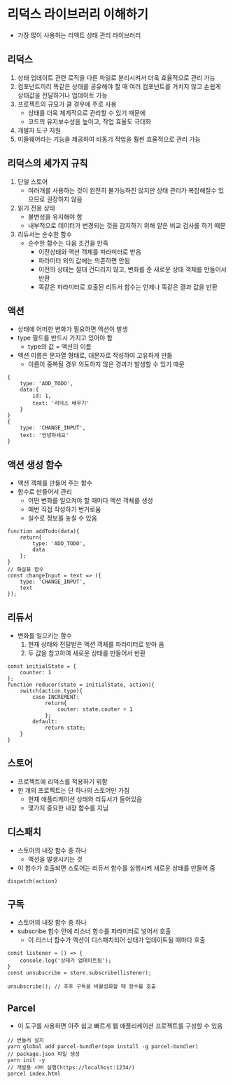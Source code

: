 # 리덕스 라이브러리 이해하기
* 가장 많이 사용하는 리액트 상태 관리 라이브러리

## 리덕스
1. 상태 업데이트 관련 로직을 다른 파일로 분리시켜서 더욱 효율적으로 관리 가능
2. 컴포넌트끼리 똑같은 상태를 공유해야 할 때 여러 컴포넌트를 거치지 않고 손쉽게 상태값을 전달하거나 업데이트 가능
3. 프로젝트의 규모가 클 경우에 주로 사용
    - 상태를 더욱 체계적으로 관리할 수 있기 때문에
    - 코드의 유지보수성을 높이고, 작업 효율도 극대화
4. 개발자 도구 지원
5. 미들웨어라는 기능을 제공하여 비동기 작업을 훨씬 효율적으로 관리 가능

## 리덕스의 세가지 규칙
1. 단일 스토어
    - 여러개를 사용하는 것이 완전히 불가능하진 않지만 상태 관리가 복잡해질수 있으므로 권장하지 않음
2. 읽기 전용 상태
    - 불변성을 유지해야 함
    - 내부적으로 데이터가 변경되는 것을 감지하기 위해 얕은 비교 검사를 하기 때문
3. 리듀서는 순수한 함수
    * 순수한 함수는 다음 조건을 만족
        - 이전상태와 액션 객체를 파라미터로 받음
        - 파라미터 외의 값에는 의존하면 안됨
        - 이전의 상태는 절대 건디리지 않고, 변화를 준 새로운 상태 객체를 만들어서 반환
        - 똑같은 파라미터로 호출된 리듀서 함수는 언제나 똑같은 결과 값을 반환

## 액션
* 상태에 어떠한 변화가 필요하면 액션이 발생
* type 필드를 반드시 가지고 있어야 함
    - type의 값 = 액션의 이름
* 액션 이름은 문자열 형태로, 대문자로 작성하여 고유하게 만듦
    - 이름이 중복될 경우 의도하지 않은 경과가 발생할 수 있기 때문
```
{
    type: 'ADD_TODO',
    data:{
        id: 1,
        text: '리덕스 배우기'
    }
}
{
    type: 'CHANGE_INPUT',
    text: '안녕하세요'
}
```

## 액션 생성 함수
* 액션 객체를 만들어 주는 함수
* 함수로 만들어서 관리
    - 어떤 변화를 일으켜야 할 때마다 액션 객체를 생성
    - 매번 직접 작성하기 번거로움
    - 실수로 정보를 놓칠 수 있음
```
function addTodo(data){
    return{
        type: 'ADD_TODO',
        data
    };
}
// 화살표 함수
const changeInput = text => ({
    type: 'CHANGE_INPUT',
    text
});
```

## 리듀서
* 변화를 일으키는 함수
    1. 현재 상태와 전달받은 액션 객체를 파라미터로 받아 옴
    2. 두 값을 참고하여 새로운 상태를 만들어서 반환
```
const initialState = {
    counter: 1
};
function reducer(state = initialState, action){
    switch(action.type){
        case INCREMENT:
            return{
                couter: state.couter + 1
            };
        default:
            return state;
    }
}
```

## 스토어
* 프로젝트에 리덕스를 적용하기 위함
* 한 개의 프로젝트는 단 하나의 스토어만 가짐
    - 현재 애플리케이션 상태와 리듀서가 들어있음
    - 몇가지 중요한 내장 함수를 지님

## 디스패치
* 스토어의 내장 함수 중 하나
    - 액션을 발생시키는 것
* 이 함수가 호출되면 스토어는 리듀서 함수를 실행시켜 새로운 상태를 만들어 줌
```
dispatch(action)
```

## 구독
* 스토어의 내장 함수 중 하나
* subscribe 함수 안에 리스너 함수를 파라미터로 넣어서 호출
    - 이 리스너 함수가 액션이 디스패치되어 상태가 업데이트될 때마다 호출
```
const listener = () => {
    console.log('상태가 업데이트됨');
}
const unsubscribe = store.subscribe(listener);

unsubscribe(); // 추후 구독을 비활성화할 때 함수를 호출
```

## Parcel
* 이 도구를 사용하면 아주 쉽고 빠르게 웹 애플리케이션 프로젝트를 구성할 수 있음
```
// 번들러 설치
yarn global add parcel-bundler(npm install -g parcel-bundler)
// package.json 파일 생성
yarn init -y
// 개발용 서버 실행(https://localhost:1234/)
parcel index.html
```